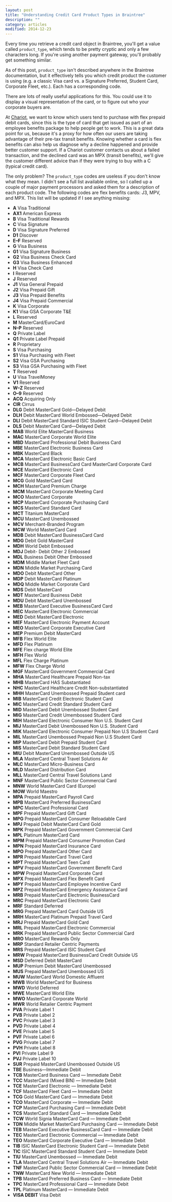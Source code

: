 ```yaml
---
layout: post
title: "Understanding Credit Card Product Types in Braintree"
description: ""
category: articles
modified: 2014-12-23
---
```


Every time you retrieve a credit card object in Braintree, you'll get a value called `product_type`, which tends to be pretty cryptic and only a few characters long. If you're using another payment gateway, you'll probably get something similar.

As of this post, `product_type` isn't described anywhere in the Braintree documentation, but it effectively tells you which credit product the customer is using (e.g. a classic Visa card vs. a Signature Preferred, Student Card, Corporate Fleet, etc.). Each has a corresponding code.

There are lots of really useful applications for this. You could use it to display a visual representation of the card, or to figure out who your corporate buyers are. 

At [Chariot](https://www.chariotsf.com), we want to know which users tend to purchase with flex prepaid debit cards, since this is the type of card that get issued as part of an employee benefits package to help people get to work. This is a great data point for us, because it's a proxy for how often our users are taking advantage of their pre-tax transit benefits. Knowing whether a card is flex benefits can also help us diagnose why a decline happened and provide better customer support. If a Chariot customer contacts us about a failed transaction, and the declined card was an MPX (transit benefits), we'll give the customer different advice than if they were trying to buy with a C (typical credit card).

The only problem? The `product_type` codes are useless if you don't know what they mean. I didn't see a full list available online, so I called up a couple of major payment processors and asked them for a description of each product code. The following codes are flex benefits cards: J3, MPV, and MPX. This list will be updated if I see anything missing:

- **A** Visa Traditional
- **AX1** American Express
- **B** Visa Traditional Rewards
- **C** Visa Signature
- **D** Visa Signature Preferred
- **D1** Discover
- **E–F** Reserved
- **G** Visa Business
- **G1** Visa Signature Business
- **G2** Visa Business Check Card
- **G3** Visa Business Enhanced
- **H** Visa Check Card
- **I** Reserved
- **J** Reserved
- **J1** Visa General Prepaid
- **J2** Visa Prepaid Gift
- **J3** Visa Prepaid Benefits
- **J4** Visa Prepaid Commercial
- **K** Visa Corporate
- **K1** Visa GSA Corporate T&E
- **L** Reserved
- **M** MasterCard/EuroCard
- **N–P** Reserved
- **Q** Private Label
- **Q1** Private Label Prepaid
- **R** Proprietary
- **S** Visa Purchasing
- **S1** Visa Purchasing with Fleet
- **S2** Visa GSA Purchasing
- **S3** Visa GSA Purchasing with Fleet
- **T** Reserved
- **U** Visa TravelMoney
- **V1** Reserved
- **W–Z** Reserved
- **O–9** Reserved
- **ACQ** Acquiring Only
- **CIR** Cirrus
- **DLG** Debit MasterCard Gold—Delayed Debit
- **DLH** Debit MasterCard World Embossed—Delayed Debit
- **DLI** Debit MasterCard Standard ISIC Student Card—Delayed Debit
- **DLS** Debit MasterCard Card—Delayed Debit
- **MAB** World Elite MasterCard Business
- **MAC** MasterCard Corporate World Elite
- **MBD** MasterCard Professional Debit Business Card
- **MBE** MasterCard Electronic Business Card
- **MBK** MasterCard Black
- **MCA** MasterCard Electronic Basic Card
- **MCB** MasterCard BusinessCard Card MasterCard Corporate Card
- **MCE** MasterCard Electronic Card
- **MCF** MasterCard Corporate Fleet Card
- **MCG** Gold MasterCard Card
- **MCH** MasterCard Premium Charge
- **MCM** MasterCard Corporate Meeting Card
- **MCO** MasterCard Corporate
- **MCP** MasterCard Corporate Purchasing Card
- **MCS** MasterCard Standard Card
- **MCT** Titanium MasterCard
- **MCU** MasterCard Unembossed
- **MCV** Merchant-Branded Program
- **MCW** World MasterCard Card
- **MDB** Debit MasterCard BusinessCard Card
- **MDG** Debit Gold MasterCard
- **MDH** World Debit Embossed
- **MDJ** Debit- Debit Other 2 Embossed
- **MDL** Business Debit Other Embossed
- **MDM** Middle Market Fleet Card
- **MDN** Middle Market Purchasing Card
- **MDO** Debit MasterCard Other
- **MDP** Debit MasterCard Platinum
- **MDQ** Middle Market Corporate Card
- **MDS** Debit MasterCard
- **MDT** MasterCard Business Debit
- **MDU** Debit MasterCard Unembossed
- **MEB** MasterCard Executive BusinessCard Card
- **MEC** MasterCard Electronic Commercial
- **MED** Debit MasterCard Electronic
- **MEF** MasterCard Electronic Payment Account
- **MEO** MasterCard Corporate Executive Card
- **MEP** Premium Debit MasterCard
- **MFB** Flex World Elite
- **MFD** Flex Platinum
- **MFE** Flex charge World Elite
- **MFH** Flex World
- **MFL** Flex Charge Platinum
- **MFW** Flex Charge World
- **MGF** MasterCard Government Commercial Card
- **MHA** MasterCard Healthcare Prepaid Non-tax
- **MHB** MasterCard HAS Substantiated
- **NHC** MasterCard Healthcare Credit Non-substantiated
- **MHH** MasterCard Unembossed Prepaid Student card
- **MIB** MasterCard Credit Electronic Student Card
- **MIC** MasterCard Credit Standard Student Card
- **MID** MasterCard Debit Unembossed Student Card
- **MIG** MasterCard Credit Umembossed Student Card
- **MIH** MasterCard Electronic Consumer Non U.S. Student Card
- **MIJ** MasterCard Debit Unembossed Non U.S. Student Card
- **MIK** MasterCard Electronic Consumer Prepaid Non U.S Student Card
- **MIL** MasterCard Unembossed Prepaid Non U.S Student Card
- **MIP** MasterCard Debit Prepaid Student Card
- **MIS** MasterCard Debit Standard Student Card
- **MIU** Debit MasterCard Unembossed Outside US
- **MLA** MasterCard Central Travel Solutions Air
- **MLC** MasterCard Micro-Business Card
- **MLD** MasterCard Distribution Card
- **MLL** MasterCard Central Travel Solutions Land
- **MNF** MasterCard Public Sector Commercial Card
- **MNW** World MasterCard Card (Europe)
- **MOW** World Maestro
- **MPA** Prepaid MasterCard Payroll Card
- **MPB** MasterCard Preferred BusinessCard
- **MPC** MasterCard Professional Card
- **MPF** Prepaid MasterCard Gift Card
- **MPG** Prepaid MasterCard Consumer Reloadable Card
- **MPJ** Prepaid Debit MasterCard Card Gold
- **MPK** Prepaid MasterCard Government Commercial Card
- **MPL** Platinum MasterCard Card
- **MPM** Prepaid MasterCard Consumer Promotion Card
- **MPN** Prepaid MasterCard Insurance Card
- **MPO** Prepaid MasterCard Other Card
- **MPR** Prepaid MasterCard Travel Card
- **MPT** Prepaid MasterCard Teen Card
- **MPV** Prepaid MasterCard Government Benefit Card
- **MPW** Prepaid MasterCard Corporate Card
- **MPX** Prepaid MasterCard Flex Benefit Card
- **MPY** Prepaid MasterCard Employee Incentive Card
- **MPZ** Prepaid MasterCard Emergency Assistance Card
- **MRB** Prepaid MasterCard Electronic BusinessCard
- **MRC** Prepaid MasterCard Electronic Card
- **MRF** Standard Deferred
- **MRG** Prepaid MasterCard Card Outside US
- **MRH** MasterCard Platinum Prepaid Travel Card
- **MRJ** Prepaid MasterCard Gold Card
- **MRL** Prepaid MasterCard Electronic Commercial
- **MRK** Prepaid MasterCard Public Sector Commercial Card
- **MRO** MasterCard Rewards Only
- **MRP** Standard Retailer Centric Payments
- **MRS** Prepaid MasterCard ISIC Student Card
- **MRW** Prepaid MasterCard BusinessCard Credit Outside US
- **MSD** Deferred Debit MasterCard
- **MUP** Premium Debit MasterCard Unembossed
- **MUS** Prepaid MasterCard Unembossed US
- **MUW** MasterCard World Domestic Affluent
- **MWB** World MasterCard for Business
- **MWD** World Deferred
- **MWE** MasterCard World Elite
- **MWO** MasterCard Corporate World
- **MWR** World Retailer Centric Payment
- **PVA** Private Label 1
- **PVB** Private Label 2
- **PVC** Private Label 3
- **PVD** Private Label 4
- **PVE** Private Label 5
- **PVF** Private Label 6
- **PVG** Private Label 7
- **PVH** Private Label 8
- **PVI** Private Label 9
- **PVJ** Private Label 10
- **SUR** Prepaid MasterCard Unembossed Outside US
- **TBE** Business—Immediate Debit
- **TCB** MasterCard Business Card — Immediate Debit
- **TCC** MasterCard (Mixed BIN) — Immediate Debit
- **TCE** MasterCard Electronic — Immediate Debit
- **TCF** MasterCard Fleet Card — Immediate Debit
- **TCG** Gold MasterCard Card — Immediate Debit
- **TCO** MasterCard Corporate — Immediate Debit
- **TCP** MasterCard Purchasing Card — Immediate Debit
- **TCS** MasterCard Standard Card — Immediate Debit
- **TCW** World Signia MasterCard Card — Immediate Debit
- **TDN** Middle Market MasterCard Purchasing Card — Immediate Debit
- **TEB** MasterCard Executive BusinessCard Card — Immediate Debit
- **TEC** MasterCard Electronic Commercial — Immediate Debit
- **TEO** MasterCard Corporate Executive Card — Immediate Debit
- **TIB** ISIC MasterCard Electronic Student Card — Immediate Debit
- **TIC** ISIC MasterCard Standard Student Card — Immediate Debit
- **TIU** MasterCard Unembossed — Immediate Debit
- **TLA** MasterCard Central Travel Solutions Air — Immediate Debit
- **TNF** MasterCard Public Sector Commercial Card — Immediate Debit
- **TNW** MasterCard New World — Immediate Debit
- **TPB** MasterCard Preferred Business Card — Immediate Debit
- **TPC** MasterCard Professional Card — Immediate Debit
- **TPL** Platinum MasterCard — Immediate Debit
- **VISA DEBIT** Visa Debit